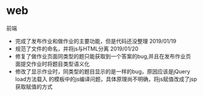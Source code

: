 # web
前端
- 完成了发布作业和做作业的主要功能，但是代码还没整理 2019/01/19
- 规范了文件的命名，并将js与HTML分离 2019/01/20
- 修复了做作业页面同类型的题只能获取到一个答案的bug,并且在发布作业页 面提交作业时将题目类型语义化
- 修改了显示作业时，同类型的题目显示的是一样的bug，原因应该是jQuery load方法载入 的模板中的js编译问题，具体原理尚不明确，将js赋值改成了jsp获取赋值的方式
